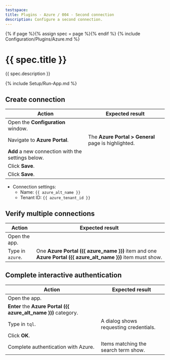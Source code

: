 ```yaml
---
testspace:
title: Plugins - Azure / 004 - Second connection
description: Configure a second connection.
---
```


{% if page %}{% assign spec = page %}{% endif %}
{% include Configuration/Plugins/Azure.md %}

# {{ spec.title }}

{{ spec.description }}

{% include Setup/Run-App.md %}

## Create connection

| Action                                            | Expected result                                     |
| ------------------------------------------------- | --------------------------------------------------- |
| Open the **Configuration** window.                |                                                     |
| Navigate to **Azure Portal**.                     | The **Azure Portal > General** page is highlighted. |
| **Add** a new connection with the settings below. |                                                     |
| Click **Save**.                                   |                                                     |
| Click **Save**.                                   |                                                     |

- Connection settings:
  - Name: `{{ azure_alt_name }}`
  - Tenant ID: `{{ azure_tenant_id }}`

## Verify multiple connections

| Action           | Expected result                                                                                              |
| ---------------- | ------------------------------------------------------------------------------------------------------------ |
| Open the app.    |                                                                                                              |
| Type in `azure`. | One **Azure Portal ({{ azure_name }})** item and one **Azure Portal ({{ azure_alt_name }})** item must show. |

## Complete interactive authentication

| Action                                                          | Expected result                        |
| --------------------------------------------------------------- | -------------------------------------- |
| Open the app.                                                   |                                        |
| **Enter** the **Azure Portal ({{ azure_alt_name }})** category. |                                        |
| Type in `tql`.                                                  | A dialog shows requesting credentials. |
| Click **OK**.                                                   |                                        |
| Complete authentication with Azure.                             | Items matching the search term show.   |
